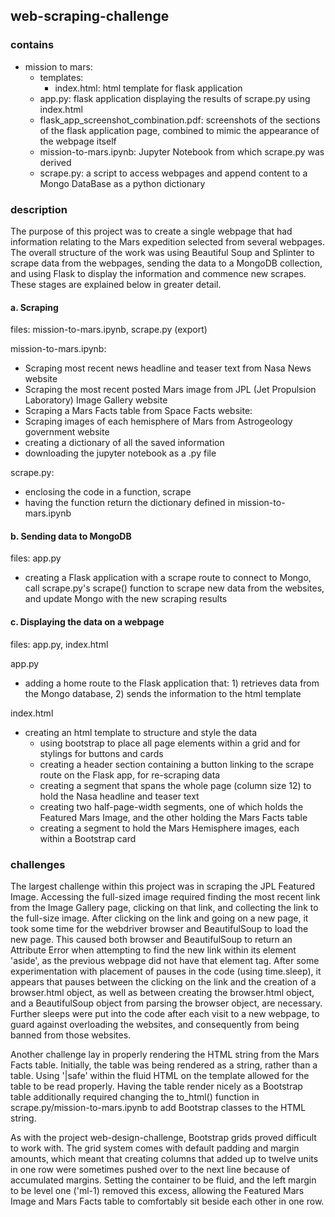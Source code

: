 ## web-scraping-challenge

### contains
- mission to mars:
    - templates:
        - index.html: html template for flask application
    - app.py: flask application displaying the results of scrape.py using index.html
    - flask_app_screenshot_combination.pdf: screenshots of the sections of the flask application page, combined to mimic the appearance of the webpage itself
    - mission-to-mars.ipynb: Jupyter Notebook from which scrape.py was derived
    - scrape.py: a script to access webpages and append content to a Mongo DataBase as a python dictionary

### description

The purpose of this project was to create a single webpage that had information relating to the Mars expedition selected from several webpages. The overall structure of the work was using Beautiful Soup and Splinter to scrape data from the webpages, sending the data to a MongoDB collection, and using Flask to display the information and commence new scrapes. These stages are explained below in greater detail.

#### a. Scraping

files: mission-to-mars.ipynb, scrape.py (export)

mission-to-mars.ipynb:
- Scraping most recent news headline and teaser text from Nasa News website
- Scraping the most recent posted Mars image from JPL (Jet Propulsion Laboratory) Image Gallery website
- Scraping a Mars Facts table from Space Facts website:
- Scraping images of each hemisphere of Mars from Astrogeology government website
- creating a dictionary of all the saved information
- downloading the jupyter notebook as a .py file

scrape.py:
- enclosing the code in a function, scrape
- having the function return the dictionary defined in mission-to-mars.ipynb

#### b. Sending data to MongoDB

files: app.py

- creating a Flask application with a scrape route to connect to Mongo, call scrape.py's scrape() function to scrape new data from the websites, and update Mongo with the new scraping results

#### c. Displaying the data on a webpage

files: app.py, index.html

app.py
- adding a home route to the Flask application that: 1) retrieves data from the Mongo database, 2) sends the information to the html template

index.html
- creating an html template to structure and style the data
    - using bootstrap to place all page elements within a grid and for stylings for buttons and cards
    - creating a header section containing a button linking to the scrape route on the Flask app, for re-scraping data
    - creating a segment that spans the whole page (column size 12) to hold the Nasa headline and teaser text
    - creating two half-page-width segments, one of which holds the Featured Mars Image, and the other holding the Mars Facts table
    - creating a segment to hold the Mars Hemisphere images, each within a Bootstrap card

### challenges

The largest challenge within this project was in scraping the JPL Featured Image. Accessing the full-sized image required finding the most recent link from the Image Gallery page, clicking on that link, and collecting the link to the full-size image. After clicking on the link and going on a new page, it took some time for the webdriver browser and BeautifulSoup to load the new page. This caused both browser and BeautifulSoup to return an Attribute Error when attempting to find the new link within its element 'aside', as the previous webpage did not have that element tag. After some experimentation with placement of pauses in the code (using time.sleep), it appears that pauses between the clicking on the link and the creation of a browser.html object, as well as between creating the browser.html object, and a BeautifulSoup object from parsing the browser object, are necessary. Further sleeps were put into the code after each visit to a new webpage, to guard against overloading the websites, and consequently from being banned from those websites. 

Another challenge lay in properly rendering the HTML string from the Mars Facts table. Initially, the table was being rendered as a string, rather than a table. Using '|safe' within the fluid HTML on the template allowed for the table to be read properly. Having the table render nicely as a Bootstrap table additionally required changing the to_html() function in scrape.py/mission-to-mars.ipynb to add Bootstrap classes to the HTML string. 

As with the project web-design-challenge, Bootstrap grids proved difficult to work with. The grid system comes with default padding and margin amounts, which meant that creating columns that added up to twelve units in one row were sometimes pushed over to the next line because of accumulated margins. Setting the container to be fluid, and the left margin to be level one ('ml-1) removed this excess, allowing the Featured Mars Image and Mars Facts table to comfortably sit beside each other in one row. 